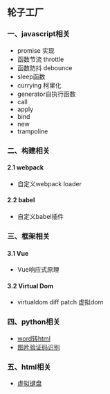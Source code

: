 ## 轮子工厂

### 一、javascript相关
- promise 实现
- 函数节流 throttle
- 函数防抖 debounce
- sleep函数
- currying 柯里化
- generator自执行函数
- call
- apply
- bind
- new
- trampoline

### 二、构建相关
#### 2.1 webpack
 - 自定义webpack loader
#### 2.2 babel
 - 自定义babel插件

### 三、框架相关
#### 3.1 Vue
 - Vue响应式原理
#### 3.2 Virtual Dom
- virtualdom diff patch 虚拟dom

### 四、python相关
- [word转html](https://github.com/xieQin/word2html)
- [图片验证码识别](https://github.com/xieQin/pytorch-captcha)

### 五、html相关
- [虚拟键盘](https://github.com/xieQin/virtual-keyboard)
